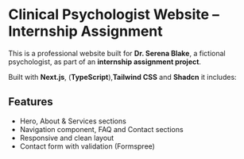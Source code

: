 # Clinical Psychologist Website – Internship Assignment

This is a professional website built for **Dr. Serena Blake**, a fictional psychologist, as part of an **internship assignment project**.

Built with **Next.js**, (**TypeScript**),**Tailwind CSS** and **Shadcn** it includes:

## Features

- Hero, About & Services sections  
- Navigation component, FAQ and Contact sections
- Responsive and clean layout  
- Contact form with validation (Formspree)  


